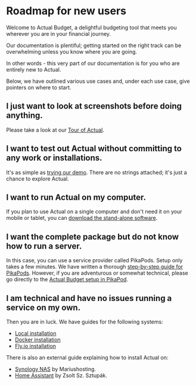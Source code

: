 # Roadmap for new users

Welcome to Actual Budget, a delightful budgeting tool that meets you wherever you are in your financial journey.

Our documentation is plentiful; getting started on the right track can be overwhelming unless you know where you are going.

In other words - this very part of our documentation is for you who are entirely new to Actual.

Below, we have outlined various use cases and, under each use case, give pointers on where to start.

## I just want to look at screenshots before doing anything.

Please take a look at our [Tour of Actual](/docs/tour/).

## I want to test out Actual without committing to any work or installations.

It's as simple as [trying our demo](https://demo.actualbudget.org/budget). 
There are no strings attached; it's just a chance to explore Actual.


## I want to run Actual on my computer.

If you plan to use Actual on a single computer and don't need it on your mobile or tablet, 
you can [download the stand-alone software](https://github.com/actualbudget/actual/releases).


## I want the complete package but do not know how to run a server.

In this case, you can use a service provider called PikaPods. Setup only takes a few minutes. 
We have written a thorough [step-by-step guide for PikaPods](/docs/install/pikapods). 
However, if you are adventurous or somewhat technical, please go directly to the [Actual Budget setup in PikaPod](https://www.pikapods.com/pods?run=actual).


## I am technical and have no issues running a service on my own.

Then you are in luck. We have guides for the following systems:

* [Local installation](/docs/install/local)
* [Docker installation](/docs/install/docker)
* [Fly.io installation](/docs/install/fly)

There is also an external guide explaining how to install Actual on:

* [Synology NAS](https://mariushosting.com/how-to-install-actual-on-your-synology-nas/) by Mariushosting.
* [Home Assistant](https://github.com/sztupy/hassio-actualbudget) by Zsolt Sz. Sztupák.

